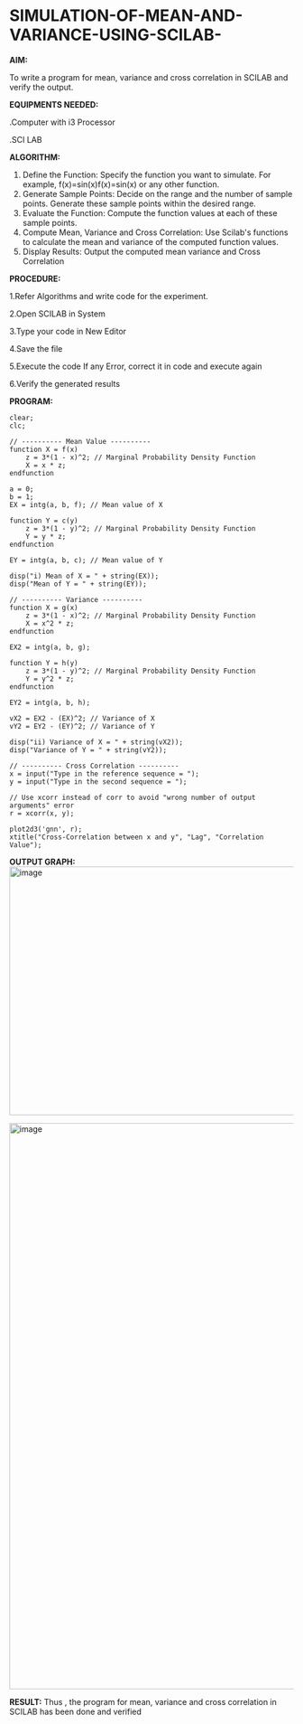 # SIMULATION-OF-MEAN-AND-VARIANCE-USING-SCILAB-
__AIM:__

To write a program for mean, variance and cross correlation in SCILAB and verify the output. 

__EQUIPMENTS NEEDED:__

.Computer with i3 Processor 

.SCI LAB 

__ALGORITHM:__

1. Define the Function: Specify the function you want to simulate. For example, 
f(x)=sin⁡(x)f(x)=sin(x) or any other function. 
2. Generate Sample Points: Decide on the range and the number of sample points. Generate 
these sample points within the desired range. 
3. Evaluate the Function: Compute the function values at each of these sample points. 
4. Compute Mean, Variance and Cross Correlation: Use Scilab's functions to calculate the 
mean and variance of the computed function values. 
5. Display Results: Output the computed mean variance and Cross Correlation 

__PROCEDURE:__ 

1.Refer Algorithms and write code for the experiment. 

2.Open SCILAB in System 

3.Type your code in New Editor 

4.Save the file 

5.Execute the code If any Error, correct it in code and execute again 
  
6.Verify the generated results

__PROGRAM:__
```
clear;
clc;

// ---------- Mean Value ----------
function X = f(x)
    z = 3*(1 - x)^2; // Marginal Probability Density Function 
    X = x * z;
endfunction

a = 0;
b = 1;
EX = intg(a, b, f); // Mean value of X 

function Y = c(y)
    z = 3*(1 - y)^2; // Marginal Probability Density Function 
    Y = y * z;
endfunction

EY = intg(a, b, c); // Mean value of Y 

disp("i) Mean of X = " + string(EX));
disp("Mean of Y = " + string(EY));

// ---------- Variance ----------
function X = g(x)
    z = 3*(1 - x)^2; // Marginal Probability Density Function 
    X = x^2 * z;
endfunction

EX2 = intg(a, b, g);

function Y = h(y)
    z = 3*(1 - y)^2; // Marginal Probability Density Function 
    Y = y^2 * z;
endfunction

EY2 = intg(a, b, h);

vX2 = EX2 - (EX)^2; // Variance of X 
vY2 = EY2 - (EY)^2; // Variance of Y 

disp("ii) Variance of X = " + string(vX2));
disp("Variance of Y = " + string(vY2));

// ---------- Cross Correlation ----------
x = input("Type in the reference sequence = ");
y = input("Type in the second sequence = ");

// Use xcorr instead of corr to avoid "wrong number of output arguments" error
r = xcorr(x, y);

plot2d3('gnn', r);
xtitle("Cross-Correlation between x and y", "Lag", "Correlation Value");
```
__OUTPUT GRAPH:__
<img width="812" height="440" alt="image" src="https://github.com/user-attachments/assets/f67e2568-3b56-4150-8396-d38bd21656cc" />

<img width="1916" height="1002" alt="image" src="https://github.com/user-attachments/assets/9de53355-f6ad-4272-88c1-4d51153d6b6e" />

__RESULT:__
Thus , the program for mean, variance and cross correlation in SCILAB has been done and verified 
